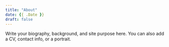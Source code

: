 ```yaml
---
title: "About"
date: {{ .Date }}
draft: false
---
```


Write your biography, background, and site purpose here. You can also add a CV, contact info, or a portrait.
